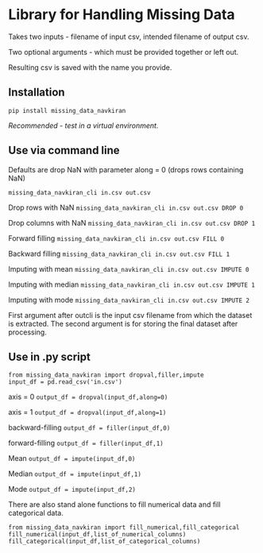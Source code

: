 # Library for Handling Missing Data

Takes two inputs - filename of input csv, intended filename of output csv. 

Two optional arguments - which must be provided together or left out.


Resulting csv is saved with the name you provide. 


## Installation
`pip install missing_data_navkiran`

*Recommended - test in a virtual environment.* 

## Use via command line

Defaults are drop NaN with parameter along = 0 (drops rows containing NaN)
 
`missing_data_navkiran_cli in.csv out.csv`

Drop rows with NaN
`missing_data_navkiran_cli in.csv out.csv DROP 0` 

Drop columns with NaN
`missing_data_navkiran_cli in.csv out.csv DROP 1`

Forward filling
`missing_data_navkiran_cli in.csv out.csv FILL 0`

Backward filling
`missing_data_navkiran_cli in.csv out.csv FILL 1`

Imputing with mean
`missing_data_navkiran_cli in.csv out.csv IMPUTE 0`

Imputing with median
`missing_data_navkiran_cli in.csv out.csv IMPUTE 1`

Imputing with mode
`missing_data_navkiran_cli in.csv out.csv IMPUTE 2`

First argument after outcli is the input csv filename from which the dataset is extracted. The second argument is for storing the final dataset after processing.

## Use in .py script
```
from missing_data_navkiran import dropval,filler,impute
input_df = pd.read_csv('in.csv')
```
axis = 0
`output_df = dropval(input_df,along=0)`

axis = 1 
`output_df = dropval(input_df,along=1)`

backward-filling
`output_df = filler(input_df,0)`

forward-filling
`output_df = filler(input_df,1)`

Mean
`output_df = impute(input_df,0)`

Median
`output_df = impute(input_df,1)`

Mode
`output_df = impute(input_df,2)`


There are also stand alone functions to fill numerical data and fill categorical data.

```
from missing_data_navkiran import fill_numerical,fill_categorical
fill_numerical(input_df,list_of_numerical_columns)
fill_categorical(input_df,list_of_categorical_columns)
```
